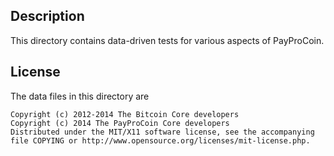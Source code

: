 Description
------------

This directory contains data-driven tests for various aspects of PayProCoin.

License
--------

The data files in this directory are

    Copyright (c) 2012-2014 The Bitcoin Core developers
    Copyright (c) 2014 The PayProCoin Core developers
    Distributed under the MIT/X11 software license, see the accompanying
    file COPYING or http://www.opensource.org/licenses/mit-license.php.

